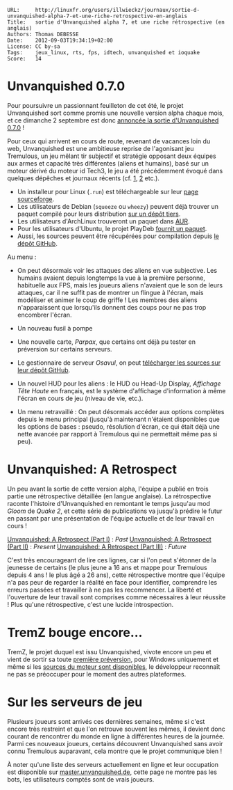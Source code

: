 ```
URL:     http://linuxfr.org/users/illwieckz/journaux/sortie-d-unvanquished-alpha-7-et-une-riche-retrospective-en-anglais
Title:   sortie d'Unvanquished alpha 7, et une riche rétrospective (en anglais)
Authors: Thomas DEBESSE
Date:    2012-09-03T19:34:19+02:00
License: CC by-sa
Tags:    jeux_linux, rts, fps, idtech, unvanquished et ioquake
Score:   14
```


# Unvanquished 0.7.0

Pour poursuivre un passionnant feuilleton de cet été, le projet Unvanquished sort comme promis une nouvelle version alpha chaque mois, et ce dimanche 2 septembre est donc [annoncée la sortie d'Unvanquished 0.7.0](http://unvanquished.net/forum/entry.php/43-Alpha-7-time!) !

Pour ceux qui arrivent en cours de route, revenant de vacances loin du web, Unvanquished est une ambitieuse reprise de l'agonisant jeu Tremulous, un jeu mêlant tir subjectif et stratégie opposant deux équipes aux armes et capacité très différentes (aliens et humains), basé sur un moteur dérivé du moteur id Tech3, le jeu a été précédemment évoqué dans quelques dépêches et journaux récents (cf. [1](http://linuxfr.org/news/une-histoire-de-fork), [2](http://linuxfr.org/users/mcmic/journaux/venez-jouer-a-unvanquished) etc.).

* Un installeur pour Linux (``.run``) est téléchargeable sur leur [page sourceforge](http://sourceforge.net/projects/unvanquished/).
* Les utilisateurs de Debian (``squeeze`` ou ``wheezy``) peuvent déjà trouver un paquet compilé pour leurs distribution [sur un dépôt tiers](http://www.moreofthesa.me.uk/unv.xhtml).
* Les utilisateurs d'ArchLinux trouveront un paquet dans [AUR](http://aur.archlinux.org/packages.php?ID=61163).
* Pour les utilisateurs d'Ubuntu, le projet PlayDeb [fournit un paquet](http://www.playdeb.net/software/Unvanquished).
* Aussi, les sources peuvent être récupérées pour compilation depuis [le dépôt GitHub](https://github.com/Unvanquished/Unvanquished).

Au menu :

* On peut désormais voir les attaques des aliens en vue subjective. Les humains avaient depuis longtemps la vue à la première personne, habituelle aux FPS, mais les joueurs aliens n'avaient que le son de leurs attaques, car il ne suffit pas de montrer un flingue à l'écran, mais modéliser et animer le coup de griffe ! Les membres des aliens n'apparaissent que lorsqu'ils donnent des coups pour ne pas trop encombrer l'écran.

* Un nouveau fusil à pompe

* Une nouvelle carte, _Parpax_, que certains ont déjà pu tester en préversion sur certains serveurs.

* Le gestionnaire de serveur _Osavul_, on peut [télécharger les sources sur leur dépôt GitHub](https://github.com/Unvanquished/Osavul).

* Un nouvel HUD pour les aliens : le HUD ou Head-Up Display, _Affichage Tête Haute_ en français, est le système d'affichage d'information à même l'écran en cours de jeu (niveau de vie, etc.).

* Un menu retravaillé : On peut désormais accéder aux options complètes depuis le menu principal (jusqu'à maintenant n'étaient disponibles que les options de bases : pseudo, résolution d'écran, ce qui était déjà une nette avancée par rapport à Tremulous qui ne permettait même pas si peu).

# Unvanquished: A Retrospect

Un peu avant la sortie de cette version alpha, l'équipe a publié en trois partie une rétrospective détaillée (en langue anglaise).
La rétrospective raconte l'histoire d'Unvanquished en remontant le temps jusqu'au mod _Gloom_ de _Quake 2_, et cette série de publications va jusqu'à prédire le futur en passant par une présentation de l'équipe actuelle et de leur travail en cours !

[Unvanquished: A Retrospect (Part Ⅰ)](http://unvanquished.net/forum/entry.php/40-Unvanquished-A-Retrospect-\(Part-I\)) : _Past_
[Unvanquished: A Retrospect (Part Ⅱ)](http://unvanquished.net/forum/entry.php/41-Unvanquished-A-Retrospect-\(Part-II\)) : _Present_
[Unvanquished: A Retrospect (Part Ⅲ)](http://unvanquished.net/forum/entry.php/42-Unvanquished-A-Retrospect-\(Part-III\)) : _Future_

C'est très encourageant de lire ces lignes, car si l'on peut s'étonner de la jeunesse de certains (le plus jeune a 16 ans et mappe pour Tremulous depuis 4 ans ! le plus âgé a 26 ans), cette rétrospective montre que l'équipe n'a pas peur de regarder la réalité en face pour identifier, comprendre les erreurs passées et travailler à ne pas les recommencer. La liberté et l'ouverture de leur travail sont comprises comme nécessaires à leur réussite ! Plus qu'une rétrospective, c'est une lucide introspection.

# TremZ bouge encore…

TremZ, le projet duquel est issu Unvanquished, vivote encore un peu et vient de sortir sa toute [première préversion](http://community.tremz.com/showthread.php?tid=525), pour Windows uniquement et même si les [sources du moteur sont disponibles](https://github.com/TheDushan/OpenWolf/), le développeur reconnaît ne pas se préoccuper pour le moment des autres plateformes.

# Sur les serveurs de jeu

Plusieurs joueurs sont arrivés ces dernières semaines, même si c'est encore très restreint et que l'on retrouve souvent les mêmes, il devient donc courant de rencontrer du monde en ligne à différentes heures de la journée. Parmi ces nouveaux joueurs, certains découvrent Unvanquished sans avoir connu Tremulous auparavant, cela montre que le projet communique bien !

À noter qu'une liste des serveurs actuellement en ligne et leur occupation est disponible sur [master.unvanquished.de](http://master.unvanquished.de/), cette page ne montre pas les bots, les utilisateurs comptés sont de vrais joueurs.
